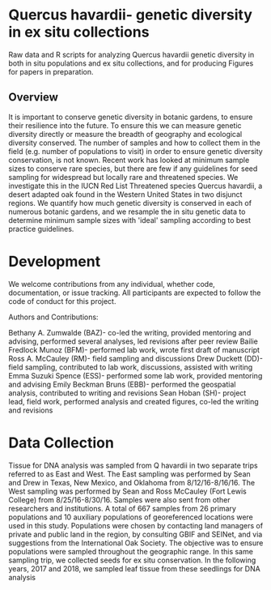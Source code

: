 <h1>Quercus havardii- genetic diversity in ex situ collections</h1>
Raw data and R scripts for analyzing Quercus havardii genetic diversity in both in situ populations and ex situ collections, and for producing Figures for papers in preparation.
<h2>Overview</h2>
It is important to conserve genetic diversity in botanic gardens, to ensure their resilience into the future.  To ensure this we can measure genetic diversity directly or measure the breadth of geography and ecological diversity conserved.  The number of samples and how to collect them in the field (e.g. number of populations to visit) in order to ensure genetic diversity conservation, is not known.  Recent work has looked at minimum sample sizes to conserve rare species, but there are few if any guidelines for seed sampling for widespread but locally rare and threatened species.  We investigate this in the IUCN Red List Threatened species Quercus havardii, a desert adapted oak found in the Western United States in two disjunct regions.  We quantify how much genetic diversity is conserved in each of numerous botanic gardens, and we resample the in situ genetic data to determine minimum sample sizes with 'ideal' sampling according to best practice guidelines. 

<h1>Development</h1>

We welcome contributions from any individual, whether code, documentation, or issue tracking. All participants are expected to follow the code of conduct for this project.

Authors and Contributions:

Bethany A. Zumwalde (BAZ)- co-led the writing, provided mentoring and advising, performed several analyses, led revisions after peer review
Bailie Fredlock Munoz (BFM)- performed lab work, wrote first draft of manuscript
Ross A. McCauley (RM)- field sampling and discussions
Drew Duckett (DD)- field sampling, contributed to lab work, discussions, assisted with writing
Emma Suzuki Spence (ESS)- performed some lab work, provided mentoring and advising
Emily Beckman Bruns (EBB)- performed the geospatial analysis, contributed to writing and revisions
Sean Hoban (SH)- project lead, field work, performed analysis and created figures, co-led the writing and revisions

<h1> Data Collection</h1>
Tissue for DNA analysis was sampled from Q havardii in two separate trips referred to as East and West. The East sampling was performed by Sean and Drew in Texas, New Mexico, and Oklahoma from 8/12/16-8/16/16. The West sampling was performed by Sean and Ross McCauley (Fort Lewis College) from 8/25/16-8/30/16. Samples were also sent from other researchers and institutions. A total of 667 samples from 26 primary populations and 10 auxiliary populations of georeferenced locations were used in this study. Populations were chosen by contacting land managers of private and public land in the region, by consulting GBIF and SEINet, and via suggestions from the International Oak Society. The objective was to ensure populations were sampled throughout the geographic range. In this same sampling trip, we collected seeds for ex situ conservation. In the following years, 2017 and 2018, we sampled leaf tissue from these seedlings for DNA analysis
